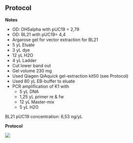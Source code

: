 ﻿---
aimtask: OD of over night culture DH5alpa with pUC19 and BL21 with pUC19  
protocol: "-"
date: 2019-07-23  
participants:   Marie, Jannik  
---  

## Protocol 

**Notes**

-   OD: DH5alpha with pUC19 = 2,79
-   OD: BL21 with pUC19= 4,4
-   Argarose gel for vector extraction for BL21
-   5 yL Eluate
-   3 yL dye
-   12 yL H2O
-   4 yL Ladder
-   Cut lower band out
-   Gel volume 230 mg
-   Used Qiagen QiAquick gel-extraction kit50 (see Protocol)
-   Used 80 yL EB-buffer to eluate
-   PCR amplification of K1 with
    -   5 yL DNA
    -   1,25 yL primer re & fw
    -   12 yL Master-mix
    -   5 yL H2O

  

BL21 pUC19 concentration: 6,53 ng/yL

**Protocol**

![](/labjournal-entries/images/45CC5796-285C-4552-9229-78437520F6DF.jpeg)
